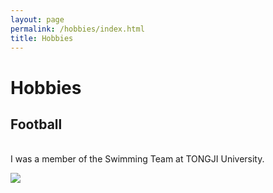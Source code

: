 ```yaml
---
layout: page
permalink: /hobbies/index.html
title: Hobbies
---
```


# Hobbies



## Football

<br>I was a member of the Swimming Team at TONGJI University.

<div>
<img src="/images/fb.JPG">
</div>
